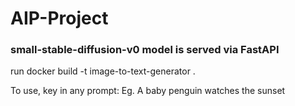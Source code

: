 # AIP-Project

### small-stable-diffusion-v0 model is served via FastAPI

run docker build -t image-to-text-generator .

To use, key in any prompt: Eg. A baby penguin watches the sunset



